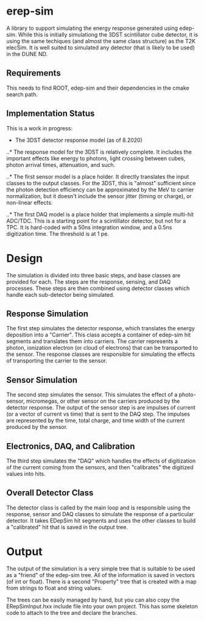 # erep-sim

A library to support simulating the energy response generated using
edep-sim.  While this is initially simulationg the 3DST scintillator
cube detector, it is using the same techiques (and almost the same
class structure) as the T2K elecSim.  It is well suited to simulated
any detector (that is likely to be used) in the DUNE ND.

## Requirements

This needs to find ROOT, edep-sim and their dependencies in the cmake
search path.

## Implementation Status 

This is a work in progress:

* The 3DST detector response model (as of 8.2020)

..* The response model for the 3DST is relatively complete.  It
  includes the important effects like energy to photons, light
  crossing between cubes, photon arrival times, attenuation, and such.

..* The first sensor model is a place holder.  It directly translates
  the input classes to the output classes.  For the 3DST, this is
  "almost" sufficient since the photon detection efficiency can be
  approximated by the MeV to carrier normalization, but it doesn't
  include the sensor jitter (timing or charge), or non-linear effects.

..* The first DAQ model is a place holder that implements a simple
  multi-hit ADC/TDC.  This is a starting point for a scintillator
  detector, but not for a TPC.  It is hard-coded with a 50ns
  integration window, and a 0.5ns digitization time.  The threshold is
  at 1 pe.

# Design

The simulation is divided into three basic steps, and base classes are
provided for each.  The steps are the response, sensing, and DAQ
processes.  These steps are then combined using detector classes which
handle each sub-detector being simulated.

## Response Simulation

The first step simulates the detector response, which translates the
energy deposition into a "Carrier".  This class accepts a container of
edep-sim hit segments and translates them into carriers.  The carrier
represents a photon, ionization electron (or cloud of electrons) that
can be transported to the sensor.  The response classes are
responsible for simulating the effects of transporting the carrier to
the sensor.

## Sensor Simulation

The second step simulates the sensor.  This simulates the effect of a
photo-sensor, micromegas, or other sensor on the carriers produced by
the detector response.  The output of the sensor step is are impulses
of current (or a vector of current vs time) that is sent to the DAQ
step.  The impulses are represented by the time, total charge, and
time width of the current produced by the sensor.

## Electronics, DAQ, and Calibration

The third step simulates the "DAQ" which handles the effects of
digitization of the current coming from the sensors, and then
"calibrates" the digitized values into hits.

## Overall Detector Class

The detector class is called by the main loop and is responsible using
the response, sensor and DAQ classes to simulate the response of a
particular detector. It takes EDepSim hit segments and uses the other
classes to build a "calibrated" hit that is saved in the output tree.

# Output

The output of the simulation is a very simple tree that is suitable to
be used as a "friend" of the edep-sim tree.  All of the information is
saved in vectors (of int or float).  There is a second "Property" tree
that is created with a map from strings to float and string values.

The trees can be easily managed by hand, but you can also copy the
ERepSimInput.hxx include file into your own project.  This has some
skeleton code to attach to the tree and declare the branches.
